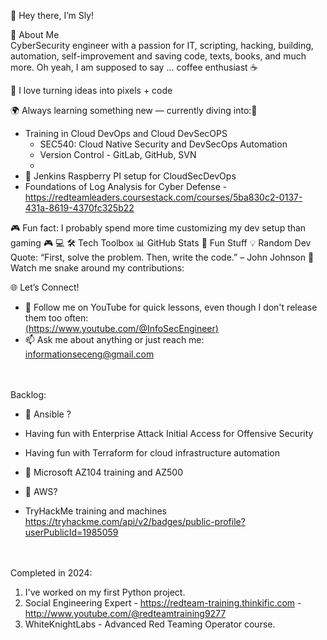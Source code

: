 🌟 Hey there, I’m Sly!

🚀 About Me<BR>
CyberSecurity engineer with a passion for IT, scripting, hacking, building, automation, self-improvement and saving code, texts, books, and much more. Oh yeah, I am supposed to say ... coffee enthusiast ☕

🎨 I love turning ideas into pixels + code

🌍 Always learning something new — currently diving into:👋
- Training in Cloud DevOps and Cloud DevSecOPS
    - SEC540: Cloud Native Security and DevSecOps Automation 
    - Version Control - GitLab, GitHub, SVN
    - 
- 👯 Jenkins Raspberry PI setup for CloudSecDevOps
- Foundations of Log Analysis for Cyber Defense - https://redteamleaders.coursestack.com/courses/5ba830c2-0137-431a-8619-4370fc325b22

🎮 Fun fact: I probably spend more time customizing my dev setup than gaming 🎮
💻 
🛠️ Tech Toolbox
📊 GitHub Stats
🎉 Fun Stuff
💡 Random Dev Quote:
“First, solve the problem. Then, write the code.” – John Johnson
🐍 Watch me snake around my contributions:

🌐 Let’s Connect!
- 💬 Follow me on YouTube for quick lessons, even though I don't release them too often:<BR>
[(https://www.youtube.com/@InfoSecEngineer)](https://www.youtube.com/@InfoSecEngineer)
- 📫 Ask me about anything or just reach me: informationseceng@gmail.com

<BR><BR>
Backlog:
- 🤔 Ansible ?
- Having fun with Enterprise Attack Initial Access for Offensive Security<BR>
- Having fun with Terraform for cloud infrastructure automation<BR>
- 🔭 Microsoft AZ104 training and AZ500
- 🌱 AWS?

- TryHackMe training and machines https://tryhackme.com/api/v2/badges/public-profile?userPublicId=1985059

<BR><BR>
Completed in 2024:
  1) I've worked on my first Python project.
  2) Social Engineering Expert - https://redteam-training.thinkific.com - http://www.youtube.com/@redteamtraining9277
  3) WhiteKnightLabs - Advanced Red Teaming Operator course.
